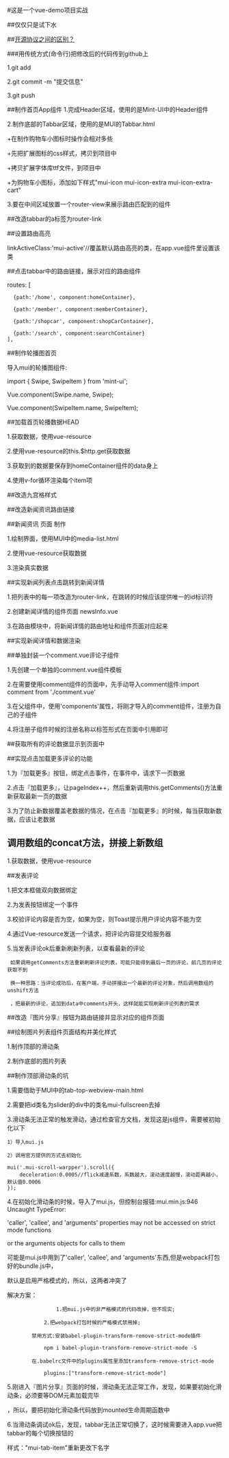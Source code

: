 #这是一个vue-demo项目实战

##仅仅只是试下水

##[开源协议之间的区别？](https://www.zhihu.com/question/19568896) 

###用传统方式(命令行)把修改后的代码传到github上

1.git add

2.git commit -m "提交信息"

3.git push

##制作首页App组件
1.完成Header区域，使用的是Mint-UI中的Header组件

2.制作底部的Tabbar区域，使用的是MUI的Tabbar.html

  +在制作购物车小图标时操作会相对多些
  
  +先把扩展图标的css样式，拷贝到项目中
  
  +拷贝扩展字体库ttf文件，到项目中
  
  +为购物车小图标，添加如下样式"mui-icon mui-icon-extra mui-icon-extra-cart"
  
3.要在中间区域放置一个router-view来展示路由匹配到的组件

##改造tabbar的a标签为router-link

##设置路由高亮

linkActiveClass:'mui-active'//覆盖默认路由高亮的类，在app.vue组件里设置该类

##点击tabbar中的路由链接，展示对应的路由组件

routes: [

	  {path:'/home', component:homeContainer},
	  
	  {path:'/member', component:memberContainer},
      
	  {path:'/shopcar', component:shopCarContainer},
	  
	  {path:'/search', component:searchContainer}
	],

##制作轮播图首页

导入mui的轮播图组件:

import { Swipe, SwipeItem } from 'mint-ui';

Vue.component(Swipe.name, Swipe);

Vue.component(SwipeItem.name, SwipeItem);

##加载首页轮播数据HEAD

  1.获取数据，使用vue-resource

  2.使用vue-resource的this.$http.get获取数据

  3.获取到的数据要保存到homeContainer组件的data身上

  4.使用v-for循环渲染每个item项

##改造九宫格样式

##改造新闻资讯路由链接

##新闻资讯 页面 制作
  
  1.绘制界面，使用MUI中的media-list.html
  
  2.使用vue-resource获取数据
  
  3.渲染真实数据
  
##实现新闻列表点击跳转到新闻详情

  1.把列表中的每一项改造为router-link，在跳转的时候应该提供唯一的id标识符
  
  2.创建新闻详情的组件页面 newsInfo.vue
  
  3.在路由模块中，将新闻详情的路由地址和组件页面对应起来

##实现新闻详情和数据渲染

##单独封装一个comment.vue评论子组件

  1.先创建一个单独的comment.vue组件模板
  
  2.在需要使用comment组件的页面中，先手动导入comment组件:import comment from './comment.vue'
  
  3.在父组件中，使用'components'属性，将刚才导入的comment组件，注册为自己的子组件
  
  4.将注册子组件时候的注册名称以标签形式在页面中引用即可
  
##获取所有的评论数据显示到页面中

##实现点击加载更多评论的功能

  1.为『加载更多』按钮，绑定点击事件，在事件中，请求下一页数据
  
  2.点击『加载更多』，让pageIndex++，然后重新调用this.getComments()方法重新获取最新一页的数据
  
  3.为了防止新数据覆盖老数据的情况，在点击『加载更多』的时候，每当获取新数据，应该让老数据

## 调用数组的concat方法，拼接上新数组

1.获取数据，使用vue-resource

##发表评论

  1.把文本框做双向数据绑定
  
  2.为发表按钮绑定一个事件
  
  3.校验评论内容是否为空，如果为空，则Toast提示用户评论内容不能为空
  
  4.通过Vue-resource发送一个请求，把评论内容提交给服务器
  
  5.当发表评论ok后重新刷新列表，以查看最新的评论
  
     如果调用getComments方法重新刷新评论列表，可能只能得到最后一页的评论，前几页的评论获取不到
	 
	 换一种思路：当评论成功后，在客户端，手动拼接出一个最新的评论对象，然后调用数组的unshift方法
	 
	 ，把最新的评论，追加到data中comments开头，这样就能实现刷新评论列表的需求
	 
##改造『图片分享』按钮为路由链接并显示对应的组件页面

##绘制图片列表组件页面结构并美化样式

  1.制作顶部的滑动条
  
  2.制作底部的图片列表
  
##制作顶部滑动条的坑

  1.需要借助于MUI中的tab-top-webview-main.html
  
  2.需要把id类名为slider的div中的类名mui-fullscreen去掉
  
  3.滑动条无法正常的触发滑动，通过检查官方文档，发现这是js组件，需要被初始化以下
    
	1）导入mui.js
	
	2）调用官方提供的方式去初始化
	
	mui('.mui-scroll-warpper').scroll({
	    deceleration:0.0005//flick减速系数，系数越大，滚动速度越慢，滚动距离越小，默认值0.0006
	});
	
  4.在初始化滑动条的时候，导入了mui.js，但控制台报错:mui.min.js:946 Uncaught TypeError: 
  
  'caller', 'callee', and 'arguments' properties may not be accessed on strict mode functions 
  
  or the arguments objects for calls to them
  
  可能是mui.js中用到了'caller', 'callee', and 'arguments'东西,但是webpack打包好的bundle.js中，
  
  默认是启用严格模式的，所以，这两者冲突了
  
  解决方案：
 
                    1.把mui.js中的非严格模式的代码改掉，但不现实;
		    
	            2.把webpack打包时候的严格模式禁用掉;
			
		    禁用方式:安装babel-plugin-transform-remove-strict-mode插件
			
	            npm i babel-plugin-transform-remove-strict-mode -S
					 
		    在.babelrc文件中的plugins属性里添加transform-remove-strict-mode
					 
	            plugins:["transform-remove-strict-mode"]
					 
  5.刚进入『图片分享』页面的时候，滑动条无法正常工作，发现，如果要初始化滑动条，必须要等DOM元素加载完毕
  
  ，所以，要把初始化滑动条代码放到mounted生命周期函数中
  
  6.当滑动条调试ok后，发现，tabbar无法正常切换了，这时候需要进入app.vue把tabbar的每个切换按钮的
  
  样式："mui-tab-item"重新更改下名字
